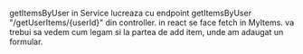 getItemsByUser in Service lucreaza cu endpoint getItemsByUser "/getUserItems/{userId}" din controller. in react se face fetch in MyItems. va trebui sa vedem cum legam si la partea de add item, unde am adaugat un formular.
